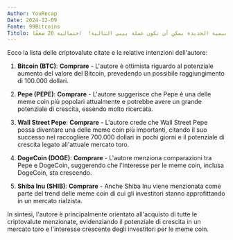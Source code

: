 ```yaml
---
Author: YouRecap
Date: 2024-12-09
Fonte: 99Bitcoins
Titolo: هذه العملة الميمية الجديدة يمكن أن تكون عملة بيبي التالية!  احتمالية 20 ضعفًا!
---
```


Ecco la lista delle criptovalute citate e le relative intenzioni dell'autore:

1. **Bitcoin (BTC)**: **Comprare** - L'autore è ottimista riguardo al potenziale aumento del valore del Bitcoin, prevedendo un possibile raggiungimento di 100.000 dollari.

2. **Pepe (PEPE)**: **Comprare** - L'autore suggerisce che Pepe è una delle meme coin più popolari attualmente e potrebbe avere un grande potenziale di crescita, essendo molto ricercata.

3. **Wall Street Pepe**: **Comprare** - L'autore crede che Wall Street Pepe possa diventare una delle meme coin più importanti, citando il suo successo nel raccogliere 700.000 dollari in pochi giorni e il potenziale di crescita legato all'attuale mercato toro.

4. **DogeCoin (DOGE)**: **Comprare** - L'autore menziona comparazioni tra Pepe e DogeCoin, suggerendo che l'interesse per le meme coin, inclusa DogeCoin, sta crescendo.

5. **Shiba Inu (SHIB)**: **Comprare** - Anche Shiba Inu viene menzionata come parte del trend delle meme coin di cui gli investitori stanno approfittando in un mercato rialzista.

In sintesi, l'autore è principalmente orientato all'acquisto di tutte le criptovalute menzionate, evidenziando il potenziale di crescita in un mercato toro e l'interesse crescente degli investitori per le meme coin.
